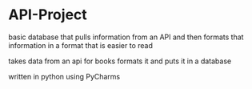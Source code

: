 # API-Project
basic database that pulls information from an API and then formats that information in a format that is easier to read

takes data from an api for books
formats it and puts it in a database

written in python using PyCharms
